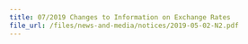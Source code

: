 ```yaml
---
title: 07/2019 Changes to Information on Exchange Rates  
file_url: /files/news-and-media/notices/2019-05-02-N2.pdf
---
```

